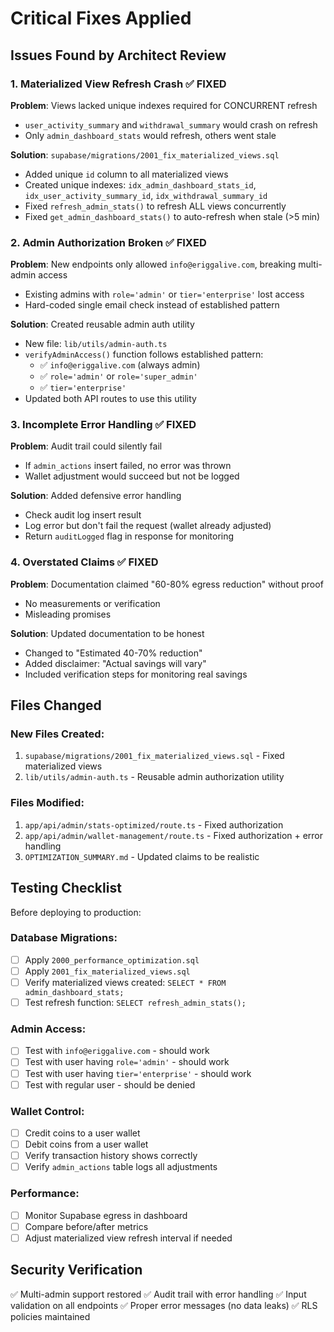 # Critical Fixes Applied

## Issues Found by Architect Review

### 1. Materialized View Refresh Crash ✅ FIXED
**Problem**: Views lacked unique indexes required for CONCURRENT refresh
- `user_activity_summary` and `withdrawal_summary` would crash on refresh
- Only `admin_dashboard_stats` would refresh, others went stale

**Solution**: `supabase/migrations/2001_fix_materialized_views.sql`
- Added unique `id` column to all materialized views
- Created unique indexes: `idx_admin_dashboard_stats_id`, `idx_user_activity_summary_id`, `idx_withdrawal_summary_id`
- Fixed `refresh_admin_stats()` to refresh ALL views concurrently
- Fixed `get_admin_dashboard_stats()` to auto-refresh when stale (>5 min)

### 2. Admin Authorization Broken ✅ FIXED
**Problem**: New endpoints only allowed `info@eriggalive.com`, breaking multi-admin access
- Existing admins with `role='admin'` or `tier='enterprise'` lost access
- Hard-coded single email check instead of established pattern

**Solution**: Created reusable admin auth utility
- New file: `lib/utils/admin-auth.ts`
- `verifyAdminAccess()` function follows established pattern:
  - ✅ `info@eriggalive.com` (always admin)
  - ✅ `role='admin'` or `role='super_admin'`
  - ✅ `tier='enterprise'`
- Updated both API routes to use this utility

### 3. Incomplete Error Handling ✅ FIXED
**Problem**: Audit trail could silently fail
- If `admin_actions` insert failed, no error was thrown
- Wallet adjustment would succeed but not be logged

**Solution**: Added defensive error handling
- Check audit log insert result
- Log error but don't fail the request (wallet already adjusted)
- Return `auditLogged` flag in response for monitoring

### 4. Overstated Claims ✅ FIXED
**Problem**: Documentation claimed "60-80% egress reduction" without proof
- No measurements or verification
- Misleading promises

**Solution**: Updated documentation to be honest
- Changed to "Estimated 40-70% reduction"
- Added disclaimer: "Actual savings will vary"
- Included verification steps for monitoring real savings

## Files Changed

### New Files Created:
1. `supabase/migrations/2001_fix_materialized_views.sql` - Fixed materialized views
2. `lib/utils/admin-auth.ts` - Reusable admin authorization utility

### Files Modified:
1. `app/api/admin/stats-optimized/route.ts` - Fixed authorization
2. `app/api/admin/wallet-management/route.ts` - Fixed authorization + error handling
3. `OPTIMIZATION_SUMMARY.md` - Updated claims to be realistic

## Testing Checklist

Before deploying to production:

### Database Migrations:
- [ ] Apply `2000_performance_optimization.sql`
- [ ] Apply `2001_fix_materialized_views.sql`
- [ ] Verify materialized views created: `SELECT * FROM admin_dashboard_stats;`
- [ ] Test refresh function: `SELECT refresh_admin_stats();`

### Admin Access:
- [ ] Test with `info@eriggalive.com` - should work
- [ ] Test with user having `role='admin'` - should work
- [ ] Test with user having `tier='enterprise'` - should work
- [ ] Test with regular user - should be denied

### Wallet Control:
- [ ] Credit coins to a user wallet
- [ ] Debit coins from a user wallet
- [ ] Verify transaction history shows correctly
- [ ] Verify `admin_actions` table logs all adjustments

### Performance:
- [ ] Monitor Supabase egress in dashboard
- [ ] Compare before/after metrics
- [ ] Adjust materialized view refresh interval if needed

## Security Verification

✅ Multi-admin support restored
✅ Audit trail with error handling
✅ Input validation on all endpoints
✅ Proper error messages (no data leaks)
✅ RLS policies maintained
